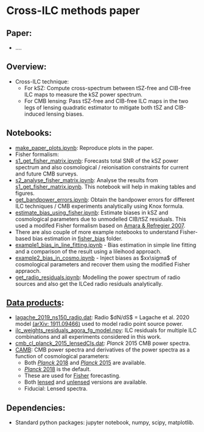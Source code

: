 # Cross-ILC methods paper

## Paper:
* ....

## Overview:
* Cross-ILC technique:
  * For kSZ: Compute cross-spectrum between tSZ-free and CIB-free ILC maps to measure the kSZ power spectrum.
  * For CMB lensing: Pass tSZ-free and CIB-free ILC maps in the two legs of lensing quadratic estimator to mitigate both tSZ and CIB-induced lensing biases.
  
## Notebooks:
* [make_paper_plots.ipynb](https://github.com/sriniraghunathan/cross_ilc_methods_paper/blob/main/make_paper_plots.ipynb): Reproduce plots in the paper.
* Fisher formalism:
 * [s1_get_fisher_matrix.ipynb](https://github.com/sriniraghunathan/cross_ilc_methods_paper/blob/main/s1_get_fisher_matrix.ipynb): Forecasts total SNR of the kSZ power spectrum and also cosmological / reionisation constraints for current and future CMB surveys.
 * [s2_analyse_fisher_matrix.ipynb](https://github.com/sriniraghunathan/cross_ilc_methods_paper/blob/main/s2_analyse_fisher_matrix.ipynb): Analyse the results from [s1_get_fisher_matrix.ipynb](https://github.com/sriniraghunathan/cross_ilc_methods_paper/blob/main/s1_get_fisher_matrix.ipynb). This notebook will help in making tables and figures.
* [get_bandpower_errors.ipynb](https://github.com/sriniraghunathan/cross_ilc_methods_paper/blob/main/get_bandpower_errors.ipynb): Obtain the bandpower errors for different ILC techniques / CMB experiments analytically using Knox formula.
* [estimate_bias_using_fisher.ipynb](https://github.com/sriniraghunathan/cross_ilc_methods_paper/blob/main/estimate_bias_using_fisher.ipynb): Estimate biases in kSZ and cosmological parameters due to unmodelled CIB/tSZ residuals. This used a modifed Fisher formalism based on [Amara & Refregier 2007](https://arxiv.org/abs/0710.5171).
 * There are also couple of more example notebooks to understand Fisher-based bias estimation in [fisher_bias](https://github.com/sriniraghunathan/cross_ilc_methods_paper/tree/b6eef6e608ef574324ce874112d2db7f638efc29/fisher_bias) folder.
  * [example1_bias_in_line_fitting.ipynb](https://github.com/sriniraghunathan/cross_ilc_methods_paper/blob/b6eef6e608ef574324ce874112d2db7f638efc29/fisher_bias/example1_bias_in_line_fitting.ipynb) - Bias estimation in simple line fitting and a comparison of the result using a lileihood approach.
  * [example2_bias_in_cosmo.ipynb](https://github.com/sriniraghunathan/cross_ilc_methods_paper/blob/b6eef6e608ef574324ce874112d2db7f638efc29/fisher_bias/example2_bias_in_cosmo.ipynb) - Inject biases as \$xx\sigma$ of cosmological parameters and recover them using the modified Fisher appraoch. 
* [get_radio_residuals.ipynb](https://github.com/sriniraghunathan/cross_ilc_methods_paper/blob/main/get_radio_residuals.ipynb): Modelling the power spectrum of radio sources and also get the ILCed radio residuals analytically.

## [Data products](https://github.com/sriniraghunathan/cross_ilc_methods_paper/tree/main/publish/data):
* [lagache_2019_ns150_radio.dat](https://github.com/sriniraghunathan/cross_ilc_methods_paper/blob/main/publish/data/lagache_2019_ns150_radio.dat): Radio \$dN/dS$ = Lagache et al. 2020 model [(arXiv: 1911.09466)](https://arxiv.org/abs/1911.09466) used to model radio point source power.
* [ilc_weights_residuals_agora_fg_model.npy](https://github.com/sriniraghunathan/cross_ilc_methods_paper/blob/main/publish/ilc/ilc_weights_residuals_agora_fg_model.npy): ILC residuals for multiple ILC combinations and all experiments considered in this work.
* [cmb_cl_planck_2015_lensedCls.dat](https://github.com/sriniraghunathan/cross_ilc_methods_paper/blob/main/publish/data/cmb_cl_planck_2015_lensedCls.dat): *Planck* 2015 CMB power spectra.
* [CAMB](https://github.com/sriniraghunathan/cross_ilc_methods_paper/tree/main/publish/data/CAMB): CMB power spectra and derivatives of the power spectra as a function of cosmological parameters:
  * Both [*Planck* 2018](https://github.com/sriniraghunathan/cross_ilc_methods_paper/blob/main/publish/data/CAMB/planck_2018/) and [*Planck* 2015](https://github.com/sriniraghunathan/cross_ilc_methods_paper/blob/main/publish/data/CAMB/planck_2015/) are available.
   * [*Planck* 2018](https://github.com/sriniraghunathan/cross_ilc_methods_paper/blob/main/publish/data/CAMB/planck_2018/) is the default.
  * These are used for [Fisher](https://github.com/sriniraghunathan/cross_ilc_methods_paper/blob/main/perform_ksz_fisher.ipynb) forecasting.
  * Both [lensed](https://github.com/sriniraghunathan/cross_ilc_methods_paper/blob/main/publish/data/CAMB/planck_2018/cmb_spectra_lensed.txt) and [unlensed](https://github.com/sriniraghunathan/cross_ilc_methods_paper/blob/main/publish/data/CAMB/planck_2018/cmb_spectra_unlensed.txt) versions are available.
  * Fiducial: Lensed spectra.

## Dependencies:
* Standard python packages: jupyter notebook, numpy, scipy, matplotlib.
